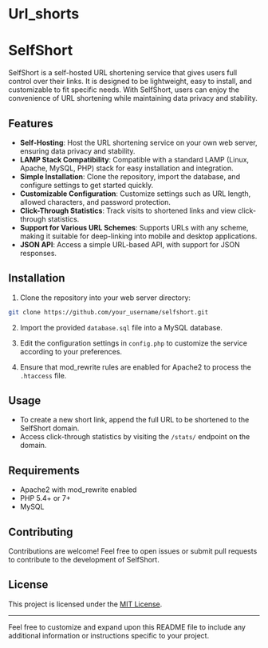 # Url_shorts

# SelfShort

SelfShort is a self-hosted URL shortening service that gives users full control over their links. It is designed to be lightweight, easy to install, and customizable to fit specific needs. With SelfShort, users can enjoy the convenience of URL shortening while maintaining data privacy and stability.

## Features

- **Self-Hosting**: Host the URL shortening service on your own web server, ensuring data privacy and stability.
- **LAMP Stack Compatibility**: Compatible with a standard LAMP (Linux, Apache, MySQL, PHP) stack for easy installation and integration.
- **Simple Installation**: Clone the repository, import the database, and configure settings to get started quickly.
- **Customizable Configuration**: Customize settings such as URL length, allowed characters, and password protection.
- **Click-Through Statistics**: Track visits to shortened links and view click-through statistics.
- **Support for Various URL Schemes**: Supports URLs with any scheme, making it suitable for deep-linking into mobile and desktop applications.
- **JSON API**: Access a simple URL-based API, with support for JSON responses.

## Installation

1. Clone the repository into your web server directory:

```bash
git clone https://github.com/your_username/selfshort.git
```

2. Import the provided `database.sql` file into a MySQL database.

3. Edit the configuration settings in `config.php` to customize the service according to your preferences.

4. Ensure that mod_rewrite rules are enabled for Apache2 to process the `.htaccess` file.

## Usage

- To create a new short link, append the full URL to be shortened to the SelfShort domain.
- Access click-through statistics by visiting the `/stats/` endpoint on the domain.

## Requirements

- Apache2 with mod_rewrite enabled
- PHP 5.4+ or 7+
- MySQL

## Contributing

Contributions are welcome! Feel free to open issues or submit pull requests to contribute to the development of SelfShort.

## License

This project is licensed under the [MIT License](LICENSE).

---

Feel free to customize and expand upon this README file to include any additional information or instructions specific to your project.
